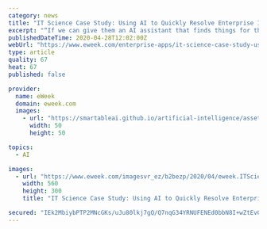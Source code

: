 ```yaml
---
category: news
title: "IT Science Case Study: Using AI to Quickly Resolve Enterprise IT Issues"
excerpt: "“If we can give them an AI assistant that finds things for them ... Tonnesen says, “We set big goals, but my approach is always to start small, show success and expand from there, and that’s what Moveworks let me do.” In close collaboration with the Moveworks Customer Success (CS) team, Freedom Financial Network first deployed Moveworks ..."
publishedDateTime: 2020-04-28T12:02:00Z
webUrl: "https://www.eweek.com/enterprise-apps/it-science-case-study-using-ai-to-quickly-resolve-enterprise-it-issues"
type: article
quality: 67
heat: 67
published: false

provider:
  name: eWeek
  domain: eweek.com
  images:
    - url: "https://smartableai.github.io/artificial-intelligence/assets/images/organizations/eweek.com-50x50.jpg"
      width: 50
      height: 50

topics:
  - AI

images:
  - url: "https://www.eweek.com/imagesvr_ez/b2bezp/2020/04/eweek.ITScience-logo2.jpg?alias=social_image"
    width: 560
    height: 300
    title: "IT Science Case Study: Using AI to Quickly Resolve Enterprise IT Issues"

secured: "IEk2MbiybPTP2MNcGKs/uJu80lkj7gQ/Q7nqG34YRNUFENEd0bbN8I+wZtEvGeKvEi1aUGIZS5r7SwukyqFBXuhPqtd63++6l7567iRTPOT//q+tNTsfVmzl7DOW+oAuCTP2gyGJ6S3X014fG+DNT7i7+3rvawd0ihgaWquwwrwhl+s2yhcR2Q7cgP+IYO4eRs29Zaqy80noyNZRNFa3JPRplRTNUor041PvU0hus6myuW3weA4aV717pe0sQUBPGKrVVtuWWjU/3cflO34WvSD+WtvtJuj9iDn0PkXHy6mEyAZ6Xm/O1ufuYy3ThUVx;lgDV2OEoG/6yqhLjc46Gdw=="
---
```


